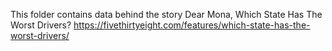 This folder contains data behind the story Dear Mona, Which State Has The Worst Drivers? https://fivethirtyeight.com/features/which-state-has-the-worst-drivers/
